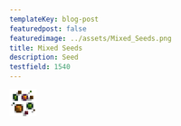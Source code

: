 ```yaml
---
templateKey: blog-post
featuredpost: false
featuredimage: ../assets/Mixed_Seeds.png
title: Mixed Seeds
description: Seed
testfield: 1540
---
```

![Mixed Seeds](../assets/Mixed_Seeds.png)